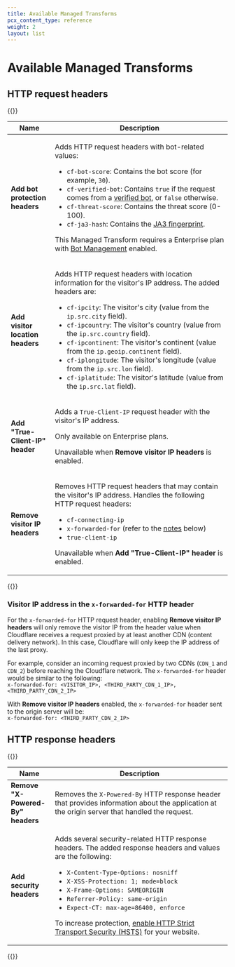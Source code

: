 ```yaml
---
title: Available Managed Transforms
pcx_content_type: reference
weight: 2
layout: list
---
```


# Available Managed Transforms

## HTTP request headers

{{<table-wrap>}}

<table>
  <thead>
    <tr>
      <th style="width:20%">Name</th>
      <th>Description</th>
    </tr>
  </thead>
  <tbody>
    <tr>
      <td><strong>Add bot protection headers</strong></td>
      <td>
        <p>Adds HTTP request headers with bot-related values:</p>
        <ul>
          <li><code>cf-bot-score</code>: Contains the bot score (for example, <code>30</code>).</li>
          <li><code>cf-verified-bot</code>: Contains <code>true</code> if the request comes from a <a href="/bots/concepts/bot/#verified-bots">verified bot</a>, or <code>false</code> otherwise.</li>
          <li><code>cf-threat-score</code>: Contains the threat score (0-100).</li>
          <li><code>cf-ja3-hash</code>: Contains the <a href="/bots/concepts/ja3-fingerprint/">JA3 fingerprint</a>.</li>
        </ul>
        <p>This Managed Transform requires a Enterprise plan with <a href="/bots/plans/bm-subscription/">Bot Management</a> enabled.</p>
      </td>
    </tr>
    <tr>
      <td><strong>Add visitor location headers</strong></td>
      <td>
        <p>Adds HTTP request headers with location information for the visitor's IP address. The added headers are:</p>
        <ul>
          <li><code>cf-ipcity</code>: The visitor's city (value from the <code>ip.src.city</code> field).</li>
          <li><code>cf-ipcountry</code>: The visitor's country (value from the <code>ip.src.country</code> field).</li>
          <li><code>cf-ipcontinent</code>: The visitor's continent (value from the <code>ip.geoip.continent</code> field).</li>
          <li><code>cf-iplongitude</code>: The visitor's longitude (value from the <code>ip.src.lon</code> field).</li>
          <li><code>cf-iplatitude</code>: The visitor's latitude (value from the <code>ip.src.lat</code> field).</li>
        </ul>
      </td>
    </tr>
    <tr>
      <td><strong>Add "True-Client-IP" header</strong></td>
      <td>
        <p>Adds a <code>True-Client-IP</code> request header with the visitor's IP address.</p>
        <p>Only available on Enterprise plans.</p>
        <p>Unavailable when <strong>Remove visitor IP headers</strong> is enabled.</p>
      </td>
    </tr>
    <tr>
      <td><strong>Remove visitor IP headers</strong></td>
      <td>
        <p>Removes HTTP request headers that may contain the visitor's IP address. Handles the following HTTP request headers:</p>
        <ul>
          <li><code>cf-connecting-ip</code></li>
          <li><code>x-forwarded-for</code> (refer to the <a href="#visitor-ip-address-in-the-x-forwarded-for-http-header">notes</a> below)</li>
          <li><code>true-client-ip</code></li>
        </ul>
        <p>Unavailable when <strong>Add "True-Client-IP" header</strong> is enabled.</p>
      </td>
    </tr>
  </tbody>
</table>

{{</table-wrap>}}

### Visitor IP address in the `x-forwarded-for` HTTP header

For the `x-forwarded-for` HTTP request header, enabling **Remove visitor IP headers** will only remove the visitor IP from the header value when Cloudflare receives a request proxied by at least another CDN (content delivery network). In this case, Cloudflare will only keep the IP address of the last proxy.

For example, consider an incoming request proxied by two CDNs (`CDN_1` and `CDN_2`) before reaching the Cloudflare network. The `x-forwarded-for` header would be similar to the following:<br>
`x-forwarded-for: <VISITOR_IP>, <THIRD_PARTY_CDN_1_IP>, <THIRD_PARTY_CDN_2_IP>`

With **Remove visitor IP headers** enabled, the `x-forwarded-for` header sent to the origin server will be:<br>
`x-forwarded-for: <THIRD_PARTY_CDN_2_IP>`

## HTTP response headers

{{<table-wrap>}}

<table>
  <thead>
    <tr>
      <th style="width:20%">Name</th>
      <th>Description</th>
    </tr>
  </thead>
  <tbody>
    <tr>
      <td><strong>Remove "X-Powered-By" headers</strong></td>
      <td>
        <p>Removes the <code>X-Powered-By</code> HTTP response header that provides information about the application at the origin server that handled the request.</p>
      </td>
    </tr>
    <tr>
      <td><strong>Add security headers</strong></td>
      <td>
        <p>Adds several security-related HTTP response headers. The added response headers and values are the following:</p>
        <ul>
          <li><code>X-Content-Type-Options: nosniff</code></li>
          <li><code>X-XSS-Protection: 1; mode=block</code></li>
          <li><code>X-Frame-Options: SAMEORIGIN</code></li>
          <li><code>Referrer-Policy: same-origin</code></li>
          <li><code>Expect-CT: max-age=86400, enforce</code></li>
        </ul>
        <p>To increase protection, <a href="/ssl/edge-certificates/additional-options/http-strict-transport-security/">enable HTTP Strict Transport Security (HSTS)</a> for your website.</p>
      </td>
    </tr>
  </tbody>
</table>

{{</table-wrap>}}

